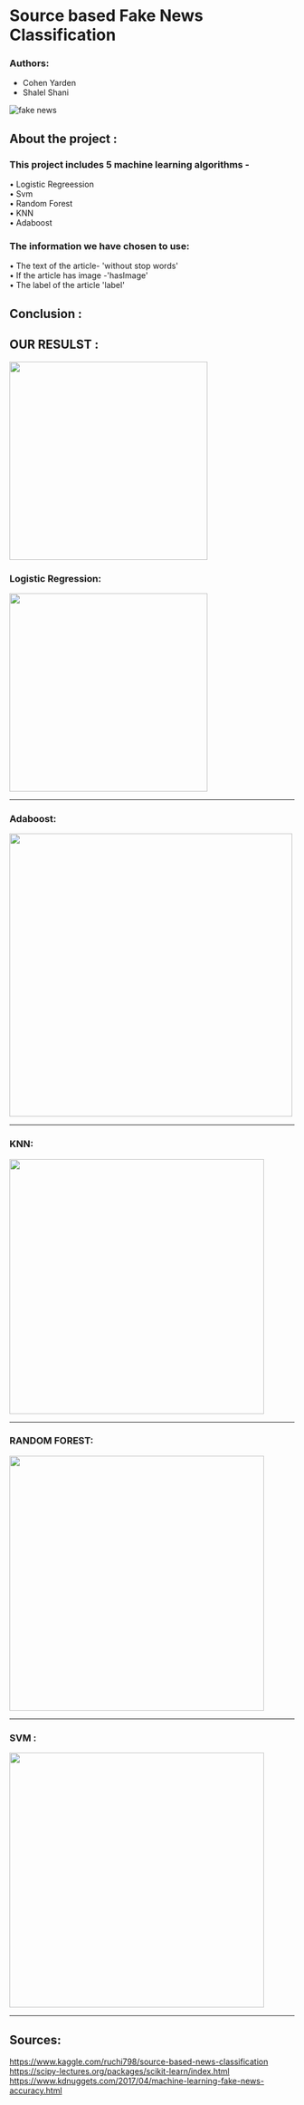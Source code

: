 # Source based Fake News Classification
 ### Authors:  
 * Cohen Yarden     
 * Shalel Shani  
 
 

![fake news](https://user-images.githubusercontent.com/57362284/107548109-ef7c3480-6bd6-11eb-9537-7d549984fceb.jpg)


## About the project :
### This project includes 5 machine learning algorithms -    
•	Logistic Regreession    
•	Svm    
•	Random Forest    
•	KNN    
•	Adaboost    
  
  
### The information we have chosen to use:
•	The text of the article- 'without stop words'   
• If the article has image -'hasImage'   
• The label of the article 'label'      

## Conclusion :   
 
  



## OUR RESULST :  

<img src ="https://user-images.githubusercontent.com/57362284/107552548-5223ff00-6bdc-11eb-9ea6-091876d43f63.jpeg" width="350">

### Logistic Regression:
<img src ="https://user-images.githubusercontent.com/57362284/107557175-ef356680-6be1-11eb-84ac-2929bba0babf.jpeg" width="350">

______________________________________________________________________________________________________________________________  

### Adaboost:
<img src ="https://user-images.githubusercontent.com/57362284/107551349-d4132880-6bda-11eb-94bf-d292ce0b7a0b.jpeg" width="500">  

______________________________________________________________________________________________________________________________  


### KNN:
<img src ="https://user-images.githubusercontent.com/57362284/107556534-34a56400-6be1-11eb-8f36-ac9e47a06e4b.jpeg" width="450">

______________________________________________________________________________________________________________________________      


### RANDOM FOREST:  
<img src ="https://user-images.githubusercontent.com/57361588/107554134-328dd600-6bde-11eb-9484-fffb29b81313.png" width="450">

______________________________________________________________________________________________________________________________    


### SVM :  
<img src ="https://user-images.githubusercontent.com/57361588/107555220-91a01a80-6bdf-11eb-811a-9679c39b3a2c.png" width="450">

______________________________________________________________________________________________________________________________    
## Sources: 
https://www.kaggle.com/ruchi798/source-based-news-classification  
https://scipy-lectures.org/packages/scikit-learn/index.html  
https://www.kdnuggets.com/2017/04/machine-learning-fake-news-accuracy.html  

